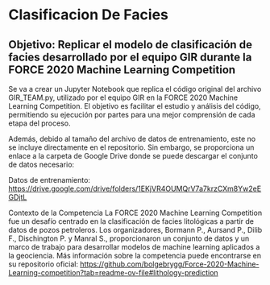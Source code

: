 # Clasificacion De Facies

## Objetivo: Replicar el modelo de clasificación de facies desarrollado por el equipo GIR durante la FORCE 2020 Machine Learning Competition

Se va a crear un Jupyter Notebook que replica el código original del archivo GIR_TEAM.py, utilizado por el equipo GIR en la FORCE 2020 Machine Learning Competition. El objetivo es facilitar el estudio y análisis del código, permitiendo su ejecución por partes para una mejor comprensión de cada etapa del proceso.

Además, debido al tamaño del archivo de datos de entrenamiento, este no se incluye directamente en el repositorio. Sin embargo, se proporciona un enlace a la carpeta de Google Drive donde se puede descargar el conjunto de datos necesario:

Datos de entrenamiento:
https://drive.google.com/drive/folders/1EKjVR4OUMQrV7a7krzCXm8Yw2eEGDjtL

Contexto de la Competencia
La FORCE 2020 Machine Learning Competition fue un desafío centrado en la clasificación de facies litológicas a partir de datos de pozos petroleros. Los organizadores, Bormann P., Aursand P., Dilib F., Dischington P. y Manral S., proporcionaron un conjunto de datos y un marco de trabajo para desarrollar modelos de machine learning aplicados a la geociencia. Más información sobre la competencia puede encontrarse en su repositorio oficial:
https://github.com/bolgebrygg/Force-2020-Machine-Learning-competition?tab=readme-ov-file#lithology-prediction
